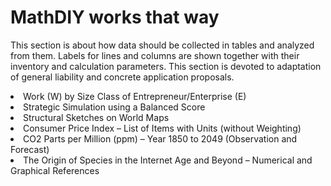 <h1>MathDIY works that way</h1>
<p>This section is about how data should be collected in tables and analyzed from them. Labels for lines and columns are shown together with their inventory and calculation parameters. This section is devoted to adaptation of general liability and concrete application proposals.</p>
<li>Work (W) by Size Class of Entrepreneur/Enterprise (E)</li>
<li>Strategic Simulation using a Balanced Score</li>
<li>Structural Sketches on World Maps</li>
<li>Consumer Price Index – List of Items with Units (without Weighting)</li>
<li>CO2 Parts per Million (ppm) – Year 1850 to 2049 (Observation and Forecast)</li>
<li>The Origin of Species in the Internet Age and Beyond – Numerical and Graphical References</li>
